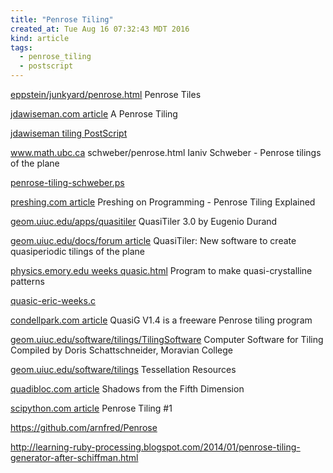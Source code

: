 ```yaml
---
title: "Penrose Tiling"
created_at: Tue Aug 16 07:32:43 MDT 2016
kind: article
tags:
  - penrose_tiling
  - postscript
---
```


<a href="https://www.ics.uci.edu/~eppstein/junkyard/penrose.html" target="_blank">eppstein/junkyard/penrose.html</a>
Penrose Tiles 

<a href="http://www.jdawiseman.com/papers/trivia/penrose_tiling.html" target="_blank">jdawiseman.com article</a>
A Penrose Tiling

<a href="/assets/pdf/penrose-tiling-jdawiseman.ps" target="_blank">jdawiseman tiling PostScript</a>


<a href="http://www.math.ubc.ca/~cass/courses/m308-02b/projects/schweber/penrose.html" target="_blank">www.math.ubc.ca schweber/penrose.html</a>
Ianiv Schweber - Penrose tilings of the plane

<a href="/assets/pdf/penrose-tiling-schweber.ps" target="_blank">penrose-tiling-schweber.ps</a>

<a href="http://preshing.com/20110831/penrose-tiling-explained/" target="_blank">preshing.com article</a>
Preshing on Programming - Penrose Tiling Explained

<a href="http://www.geom.uiuc.edu/apps/quasitiler/" target="_blank">geom.uiuc.edu/apps/quasitiler</a>
QuasiTiler 3.0 by Eugenio Durand 

<a href="http://www.geom.uiuc.edu/docs/forum/quasitiler/quasitiler.html" target="_blank">geom.uiuc.edu/docs/forum article</a>
QuasiTiler: New software to create quasiperiodic tilings of the plane

<a href="http://www.physics.emory.edu/faculty/weeks//software/quasic.html" target="_blank">physics.emory.edu weeks quasic.html</a>
Program to make quasi-crystalline patterns

<a href="/assets/other/quasic-eric-weeks.c" target="_blank">quasic-eric-weeks.c</a>

<a href="http://condellpark.com/kd/quasig.htm" target="_blank">condellpark.com article</a>
QuasiG V1.4 is a freeware Penrose tiling program

<a href="http://www.geom.uiuc.edu/software/tilings/TilingSoftware.html" target="_blank">geom.uiuc.edu/software/tilings/TilingSoftware</a>
Computer Software for Tiling Compiled by Doris Schattschneider, Moravian College

<a href="http://www.geom.uiuc.edu/software/tilings/" target="_blank">geom.uiuc.edu/software/tilings</a>
Tessellation Resources

<a href="http://www.quadibloc.com/math/pen06.htm" target="_blank">quadibloc.com article</a>
Shadows from the Fifth Dimension

<a href="http://scipython.com/blog/penrose-tiling-1/" target="_blank">scipython.com article</a>
Penrose Tiling #1 

https://github.com/arnfred/Penrose

http://learning-ruby-processing.blogspot.com/2014/01/penrose-tiling-generator-after-schiffman.html

<!--
html boilerplate
<a href="" target="_blank"></a>
<a name=""></a>
<img src="" width="400px">
<ul>
  <li></li>
</ul>
<pre>
</pre>
<pre><code>
</code></pre>
-->
